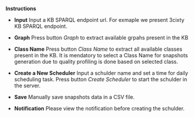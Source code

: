 **Instructions**

- **Input** Input a KB SPARQL endpoint url. For exmaple we present 3cixty KB SPARQL endpoint.

- **Graph** Press button *Graph* to extract available grpahs present in the KB

- **Class Name** Press button *Class Name* to extract all available classes present in the KB. It is mendatory to select a Class Name for snapshots generation due to quality profiling is done based on selected class.

- **Create a New Scheduler** Input a schulder name and set a time for daily scheduling task. Press button *Create Scheduler* to start the schulder in the server. 

- **Save** Manually save snapshots data in a CSV file. 

- **Notification** Please view the notification before creating the schulder.

